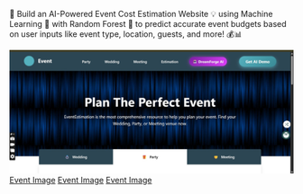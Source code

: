 🎉 Build an AI-Powered Event Cost Estimation Website 💡 using Machine Learning 🤖 with Random Forest 🌲 to predict accurate event budgets based on user inputs like event type, location, guests, and more! 💰📊


![Event Image](event1.jpg)
[Event Image](event2.jpg)
[Event Image](event3.jpg)
[Event Image](event4.jpg)
